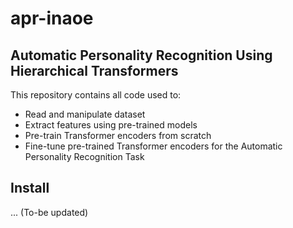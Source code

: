 # apr-inaoe

## Automatic Personality Recognition Using Hierarchical Transformers

This repository contains all code used to:

- Read and manipulate dataset
- Extract features using pre-trained models
- Pre-train Transformer encoders from scratch
- Fine-tune pre-trained Transformer encoders for the Automatic Personality Recognition Task

## Install

... (To-be updated)


